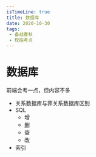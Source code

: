```yaml
---
isTimeLine: true
title: 数据库
date: 2020-10-30
tags:
 - 备战春秋
 - 校招考点
---
```

# 数据库

前端会考一点，但内容不多
* 关系数据库与菲关系数据库区别
* SQL
  * 增
  * 删
  * 查
  * 改
* 索引

<comment/>
